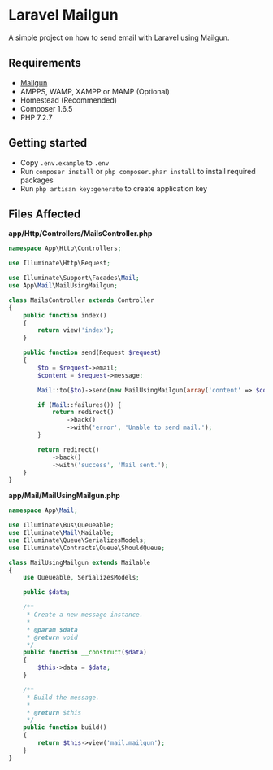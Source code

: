 # Laravel Mailgun
A simple project on how to send email with Laravel using Mailgun.

## Requirements
- [Mailgun](https://www.mailgun.com/)
- AMPPS, WAMP, XAMPP or MAMP (Optional)
- Homestead (Recommended)
- Composer 1.6.5
- PHP 7.2.7

## Getting started
- Copy `.env.example` to `.env`
- Run `composer install` or `php composer.phar install` to install required packages
- Run `php artisan key:generate` to create application key

## Files Affected
**app/Http/Controllers/MailsController.php**
```php
namespace App\Http\Controllers;

use Illuminate\Http\Request;

use Illuminate\Support\Facades\Mail;
use App\Mail\MailUsingMailgun;

class MailsController extends Controller
{
    public function index()
    {
        return view('index');
    }

    public function send(Request $request)
    {
        $to = $request->email;
        $content = $request->message;

        Mail::to($to)->send(new MailUsingMailgun(array('content' => $content)));

        if (Mail::failures()) {
            return redirect()
                ->back()
                ->with('error', 'Unable to send mail.');
        }

        return redirect()
            ->back()
            ->with('success', 'Mail sent.');
    }
}
```

**app/Mail/MailUsingMailgun.php**
```php
namespace App\Mail;

use Illuminate\Bus\Queueable;
use Illuminate\Mail\Mailable;
use Illuminate\Queue\SerializesModels;
use Illuminate\Contracts\Queue\ShouldQueue;

class MailUsingMailgun extends Mailable
{
    use Queueable, SerializesModels;

    public $data;

    /**
     * Create a new message instance.
     *
     * @param $data
     * @return void
     */
    public function __construct($data)
    {
        $this->data = $data;
    }

    /**
     * Build the message.
     *
     * @return $this
     */
    public function build()
    {
        return $this->view('mail.mailgun');
    }
}
```